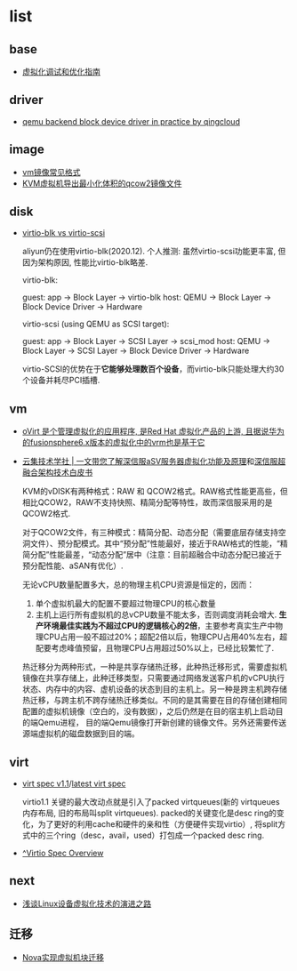 # list

## base
- [虚拟化调试和优化指南](https://access.redhat.com/documentation/zh-cn/red_hat_enterprise_linux/7/html/virtualization_tuning_and_optimization_guide)

## driver
- [qemu backend block device driver in practice by qingcloud](/misc/pdf/virt/qingcloud_block_device_driver.pdf)

## image
- [vm镜像常见格式](https://support.huaweicloud.com/productdesc-ims/zh-cn_topic_0089615820.html)
- [KVM虚拟机导出最小化体积的qcow2镜像文件](https://www.moonfly.net/archives/50.html)

## disk
- [virtio-blk vs virtio-scsi](https://mpolednik.github.io/2017/01/23/virtio-blk-vs-virtio-scsi/)

    aliyun仍在使用virtio-blk(2020.12). 个人推测: 虽然virtio-scsi功能更丰富, 但因为架构原因, 性能比virtio-blk略差.

    virtio-blk:

    guest: app -> Block Layer -> virtio-blk
    host: QEMU -> Block Layer -> Block Device Driver -> Hardware

    virtio-scsi (using QEMU as SCSI target):

    guest: app -> Block Layer -> SCSI Layer -> scsi_mod
    host: QEMU -> Block Layer -> SCSI Layer -> Block Device Driver -> Hardware

    virtio-SCSI的优势在于**它能够处理数百个设备**，而virtio-blk只能处理大约30个设备并耗尽PCI插槽.

## vm
- [oVirt 是个管理虚拟化的应用程序, 是Red Hat 虚拟化产品的上游, 且据说华为的fusionsphere6.x版本的虚拟化中的vrm也是基于它](https://wiki.centos.org/zh/HowTos/oVirt)
- [云集技术学社 | 一文带您了解深信服aSV服务器虚拟化功能及原理](https://www.51cto.com/article/686566.html)和[深信服超融合架构技术白皮书](https://jsits-image.oss-cn-beijing.aliyuncs.com/sangfor-hci.pdf)

    KVM的vDISK有两种格式：RAW 和 QCOW2格式。RAW格式性能更高些，但相比QCOW2，RAW不支持快照、精简分配等特性，故而深信服采用的是QCOW2格式.

    对于QCOW2文件，有三种模式：精简分配、动态分配（需要底层存储支持空洞文件）、预分配模式。其中“预分配”性能最好，接近于RAW格式的性能，“精简分配”性能最差，“动态分配”居中（注意：目前超融合中动态分配已接近于预分配性能、aSAN有优化）.

    无论vCPU数量配置多大，总的物理主机CPU资源是恒定的，因而：
    1. 单个虚拟机最大的配置不要超过物理CPU的核心数量
    1. 主机上运行所有虚拟机的总vCPU数量不能太多，否则调度消耗会增大. **生产环境最佳实践为不超过CPU的逻辑核心的2倍**，主要参考真实生产中物理CPU占用一般不超过20%；超配2倍以后，物理CPU占用40%左右，超配要考虑峰值预留，且物理CPU占用超过50%以上，已经比较繁忙了.

    热迁移分为两种形式，一种是共享存储热迁移，此种热迁移形式，需要虚拟机镜像在共享存储上，此种迁移类型，只需要通过网络发送客户机的vCPU执行状态、内存中的内容、虚机设备的状态到目的主机上。另一种是跨主机跨存储热迁移，与跨主机不跨存储热迁移类似。不同的是其需要在目的存储创建相同配置的虚拟机镜像（空白的，没有数据），之后仍然是在目的宿主机上启动目的端Qemu进程， 目的端Qemu镜像打开新创建的镜像文件。另外还需要传送源端虚拟机的磁盘数据到目的端。

## virt
- [virt spec v1.1](http://docs.oasis-open.org/virtio/virtio/v1.1/virtio-v1.1.html)/[latest virt spec](https://github.com/oasis-tcs/virtio-spec)

    virtio1.1 关键的最大改动点就是引入了packed virtqueues(新的 virtqueues 内存布局, 旧的布局叫split virtqueues). packed的关键变化是desc ring的变化，为了更好的利用cache和硬件的亲和性（方便硬件实现virtio）, 将split方式中的三个ring（desc，avail，used）打包成一个packed desc ring.
- [^Virtio Spec Overview](https://kernelgo.org/virtio-overview.html)

## next
- [浅谈Linux设备虚拟化技术的演进之路](https://www.modb.pro/db/110904)

## 迁移
- [Nova实现虚拟机块迁移](http://niusmallnan.com/_build/html/_templates/openstack/block_migration.html)